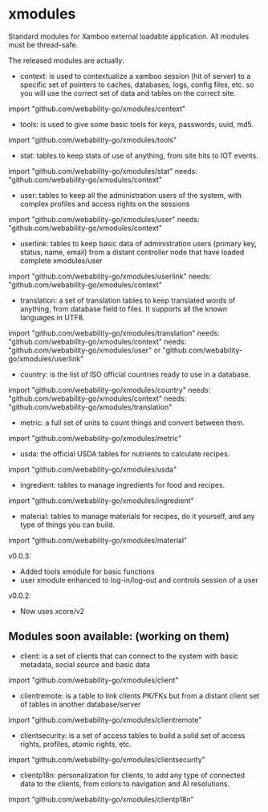 # xmodules

Standard modules for Xamboo external loadable application.
All modules must be thread-safe.

The released modules are actually:

- context: is used to contextualize a xamboo session (hit of server) to a specific set of pointers to caches, databases, logs, config files, etc. so you will use the correct set of data and tables on the correct site.

import "github.com/webability-go/xmodules/context"


- tools: is used to give some basic tools for keys, passwords, uuid, md5.

import "github.com/webability-go/xmodules/tools"


- stat: tables to keep stats of use of anything, from site hits to IOT events.

import "github.com/webability-go/xmodules/stat"
needs: "github.com/webability-go/xmodules/context"


- user: tables to keep all the administration users of the system, with complex profiles and access rights on the sessions

import "github.com/webability-go/xmodules/user"
needs: "github.com/webability-go/xmodules/context"


- userlink: tables to keep basic data of administration users (primary key, status, name, email) from a distant controller node that have loaded complete xmodules/user

import "github.com/webability-go/xmodules/userlink"
needs: "github.com/webability-go/xmodules/context"


- translation: a set of translation tables to keep translated words of anything, from database field to files. It supports all the known languages in UTF8.

import "github.com/webability-go/xmodules/translation"
needs: "github.com/webability-go/xmodules/context"
needs: "github.com/webability-go/xmodules/user" or "github.com/webability-go/xmodules/userlink"


- country: is the list of ISO official countries ready to use in a database.

import "github.com/webability-go/xmodules/country"
needs: "github.com/webability-go/xmodules/context"
needs: "github.com/webability-go/xmodules/translation"


- metric: a full set of units to count things and convert between them.

import "github.com/webability-go/xmodules/metric"


- usda: the official USDA tables for nutrients to calculate recipes.

import "github.com/webability-go/xmodules/usda"


- ingredient: tables to manage ingredients for food and recipes.

import "github.com/webability-go/xmodules/ingredient"


- material: tables to manage materials for recipes, do it yourself, and any type of things you can build.

import "github.com/webability-go/xmodules/material"


v0.0.3:
- Added tools xmodule for basic functions
- user xmodule enhanced to log-in/log-out and controls session of a user

v0.0.2:
- Now uses xcore/v2




Modules soon available: (working on them)
------------------------------------------


- client: is a set of clients that can connect to the system with basic metadata, social source and basic data

import "github.com/webability-go/xmodules/client"


- clientremote: is a table to link clients PK/FKs but from a distant client set of tables in another database/server

import "github.com/webability-go/xmodules/clientremote"


- clientsecurity: is a set of access tables to build a solid set of access rights, profiles, atomic rights, etc.

import "github.com/webability-go/xmodules/clientsecurity"


- clientp18n: personalization for clients, to add any type of connected data to the clients, from colors to navigation and AI resolutions.

import "github.com/webability-go/xmodules/clientp18n"
